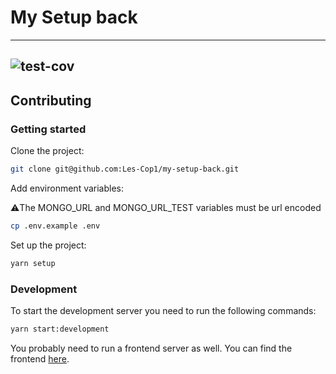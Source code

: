 # My Setup back

---

## ![test-cov](https://img.shields.io/endpoint?url=https://gist.githubusercontent.com/FelixLgr/5af8e780e48356491492bbabd31f5ebb/raw/my-setup-back-badge.json)

## Contributing

### Getting started

Clone the project:

```bash
git clone git@github.com:Les-Cop1/my-setup-back.git
```

Add environment variables:

⚠️The MONGO_URL and MONGO_URL_TEST variables must be url encoded

```bash
cp .env.example .env
```

Set up the project:

```bash
yarn setup
```

### Development

To start the development server you need to run the following commands:

```bash
yarn start:development
```

You probably need to run a frontend server as well. You can find the frontend [here](https://github.com/Les-Cop1/my-setup-back).
